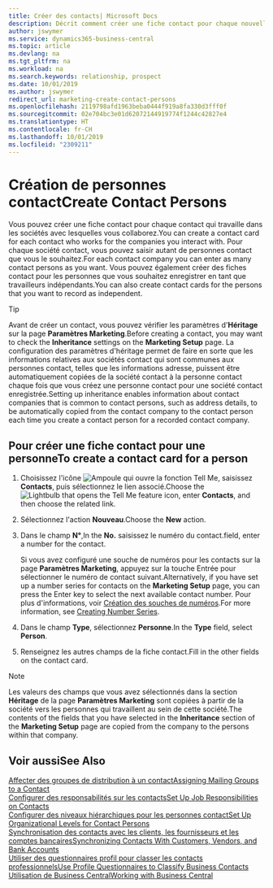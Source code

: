 ```yaml
---
title: Créer des contacts| Microsoft Docs
description: Décrit comment créer une fiche contact pour chaque nouvelle personne ou nouveau prospect avec lequel vous collaborez ou entretenez des relations professionnelles.
author: jswymer
ms.service: dynamics365-business-central
ms.topic: article
ms.devlang: na
ms.tgt_pltfrm: na
ms.workload: na
ms.search.keywords: relationship, prospect
ms.date: 10/01/2019
ms.author: jswymer
redirect_url: marketing-create-contact-persons
ms.openlocfilehash: 2119798afd1963beba0444f919a8fa330d3fff0f
ms.sourcegitcommit: 02e704bc3e01d62072144919774f1244c42827e4
ms.translationtype: HT
ms.contentlocale: fr-CH
ms.lasthandoff: 10/01/2019
ms.locfileid: "2309211"
---
```

# <a name="create-contact-persons"></a><span data-ttu-id="750a0-103">Création de personnes contact</span><span class="sxs-lookup"><span data-stu-id="750a0-103">Create Contact Persons</span></span>
<span data-ttu-id="750a0-104">Vous pouvez créer une fiche contact pour chaque contact qui travaille dans les sociétés avec lesquelles vous collaborez.</span><span class="sxs-lookup"><span data-stu-id="750a0-104">You can create a contact card for each contact who works for the companies you interact with.</span></span> <span data-ttu-id="750a0-105">Pour chaque société contact, vous pouvez saisir autant de personnes contact que vous le souhaitez.</span><span class="sxs-lookup"><span data-stu-id="750a0-105">For each contact company you can enter as many contact persons as you want.</span></span> <span data-ttu-id="750a0-106">Vous pouvez également créer des fiches contact pour les personnes que vous souhaitez enregistrer en tant que travailleurs indépendants.</span><span class="sxs-lookup"><span data-stu-id="750a0-106">You can also create contact cards for the persons that you want to record as independent.</span></span>

> [!TIP]  
>   <span data-ttu-id="750a0-107">Avant de créer un contact, vous pouvez vérifier les paramètres d'**Héritage** sur la page **Paramètres Marketing**.</span><span class="sxs-lookup"><span data-stu-id="750a0-107">Before creating a contact, you may want to check the **Inheritance** settings on the **Marketing Setup** page.</span></span> <span data-ttu-id="750a0-108">La configuration des paramètres d'héritage permet de faire en sorte que les informations relatives aux sociétés contact qui sont communes aux personnes contact, telles que les informations adresse, puissent être automatiquement copiées de la société contact à la personne contact chaque fois que vous créez une personne contact pour une société contact enregistrée.</span><span class="sxs-lookup"><span data-stu-id="750a0-108">Setting up inheritance enables information about contact companies that is common to contact persons, such as address details, to be automatically copied from the contact company to the contact person each time you create a contact person for a recorded contact company.</span></span>

## <a name="to-create-a-contact-card-for-a-person"></a><span data-ttu-id="750a0-109">Pour créer une fiche contact pour une personne</span><span class="sxs-lookup"><span data-stu-id="750a0-109">To create a contact card for a person</span></span>
1. <span data-ttu-id="750a0-110">Choisissez l'icône ![Ampoule qui ouvre la fonction Tell Me](media/ui-search/search_small.png "Dites-moi ce que vous voulez faire"), saisissez **Contacts**, puis sélectionnez le lien associé.</span><span class="sxs-lookup"><span data-stu-id="750a0-110">Choose the ![Lightbulb that opens the Tell Me feature](media/ui-search/search_small.png "Tell me what you want to do") icon, enter **Contacts**, and then choose the related link.</span></span>
2. <span data-ttu-id="750a0-111">Sélectionnez l'action **Nouveau**.</span><span class="sxs-lookup"><span data-stu-id="750a0-111">Choose the **New** action.</span></span>
3. <span data-ttu-id="750a0-112">Dans le champ **N°**,</span><span class="sxs-lookup"><span data-stu-id="750a0-112">In the **No.**</span></span> <span data-ttu-id="750a0-113">saisissez le numéro du contact.</span><span class="sxs-lookup"><span data-stu-id="750a0-113">field, enter a number for the contact.</span></span>

    <span data-ttu-id="750a0-114">Si vous avez configuré une souche de numéros pour les contacts sur la page **Paramètres Marketing**, appuyez sur la touche Entrée pour sélectionner le numéro de contact suivant.</span><span class="sxs-lookup"><span data-stu-id="750a0-114">Alternatively, if you have set up a number series for contacts on the **Marketing Setup** page, you can press the Enter key to select the next available contact number.</span></span> <span data-ttu-id="750a0-115">Pour plus d'informations, voir [Création des souches de numéros](ui-create-number-series.md).</span><span class="sxs-lookup"><span data-stu-id="750a0-115">For more information, see [Creating Number Series](ui-create-number-series.md).</span></span>
4. <span data-ttu-id="750a0-116">Dans le champ **Type**, sélectionnez **Personne**.</span><span class="sxs-lookup"><span data-stu-id="750a0-116">In the **Type** field, select **Person**.</span></span>
5. <span data-ttu-id="750a0-117">Renseignez les autres champs de la fiche contact.</span><span class="sxs-lookup"><span data-stu-id="750a0-117">Fill in the other fields on the contact card.</span></span>

> [!NOTE]  
>   <span data-ttu-id="750a0-118">Les valeurs des champs que vous avez sélectionnés dans la section **Héritage** de la page **Paramètres Marketing** sont copiées à partir de la société vers les personnes qui travaillent au sein de cette société.</span><span class="sxs-lookup"><span data-stu-id="750a0-118">The contents of the fields that you have selected in the **Inheritance** section of the **Marketing Setup** page are copied from the company to the persons within that company.</span></span>

## <a name="see-also"></a><span data-ttu-id="750a0-119">Voir aussi</span><span class="sxs-lookup"><span data-stu-id="750a0-119">See Also</span></span>
[<span data-ttu-id="750a0-120">Affecter des groupes de distribution à un contact</span><span class="sxs-lookup"><span data-stu-id="750a0-120">Assigning Mailing Groups to a Contact</span></span>](marketing-mailing-groups.md#AssignMailGroupContact)  
[<span data-ttu-id="750a0-121">Configurer des responsabilités sur les contacts</span><span class="sxs-lookup"><span data-stu-id="750a0-121">Set Up Job Responsibilities on Contacts</span></span>](marketing-job-responsibilities.md)  
[<span data-ttu-id="750a0-122">Configurer des niveaux hiérarchiques pour les personnes contact</span><span class="sxs-lookup"><span data-stu-id="750a0-122">Set Up Organizational Levels for Contact Persons</span></span>](marketing-organizational-levels.md)  
[<span data-ttu-id="750a0-123">Synchronisation des contacts avec les clients, les fournisseurs et les comptes bancaires</span><span class="sxs-lookup"><span data-stu-id="750a0-123">Synchronizing Contacts With Customers, Vendors, and Bank Accounts</span></span>](marketing-synchronize-contacts-customers-vendors-bank-accounts.md)  
[<span data-ttu-id="750a0-124">Utiliser des questionnaires profil pour classer les contacts professionnels</span><span class="sxs-lookup"><span data-stu-id="750a0-124">Use Profile Questionnaires to Classify Business Contacts</span></span>](marketing-create-contact-profile-questionnaire.md)  
[<span data-ttu-id="750a0-125">Utilisation de Business Central</span><span class="sxs-lookup"><span data-stu-id="750a0-125">Working with Business Central</span></span>](ui-work-product.md)  
